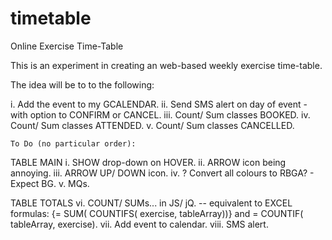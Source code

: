 # timetable
Online Exercise Time-Table

This is an experiment in creating an web-based weekly exercise time-table.

The idea will be to to the following:

  i.    Add the event to my GCALENDAR.
  ii.   Send SMS alert on day of event - with option to CONFIRM or CANCEL.
  iii.  Count/ Sum classes BOOKED.
  iv.   Count/ Sum classes ATTENDED.
  v.   Count/ Sum classes CANCELLED.

	To Do (no particular order):
  TABLE MAIN
	i.		SHOW drop-down on HOVER.
	ii.		ARROW icon being annoying.
	iii.	ARROW UP/ DOWN icon.
	iv.		? Convert all colours to RBGA? - Expect BG.
	v.		MQs.
  
  TABLE TOTALS
	vi.		COUNT/ SUMs...  in JS/ jQ.
        -- equivalent to EXCEL formulas:  {= SUM( COUNTIFS( exercise, tableArray))} and = COUNTIF( tableArray, exercise).
  vii.  Add event to calendar.
  viii. SMS alert.
